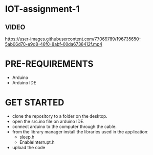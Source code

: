 # IOT-assignment-1

## VIDEO
https://user-images.githubusercontent.com/77069789/196735650-5ab06d70-e9d8-46f0-8abf-00da6738412f.mp4

# PRE-REQUIREMENTS
- Arduino
- Arduino IDE

# GET STARTED

* clone the repository to a folder on the desktop.
* open the src.ino file on arduino IDE.
* connect arduino to the computer through the cable.
* from the library manager install the libraries used in the application:
  * sleep.h
  * EnableInterrupt.h
* upload the code
